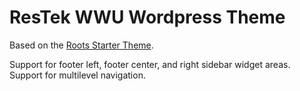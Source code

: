 # ResTek WWU Wordpress Theme

Based on the [Roots Starter Theme](http://roots.io/).

Support for footer left, footer center, and right sidebar widget areas.
Support for multilevel navigation.
